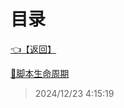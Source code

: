 # 目录  


[👈【返回】](/__Catalog__/Unity笔记/Unity对象系统/__Catalog__Unity对象系统)  


[📜脚本生命周期](/Unity笔记/Unity对象系统/MonoBehaviour生命周期/脚本生命周期)  







> 2024/12/23 4:15:19

